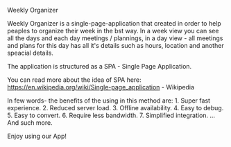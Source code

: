 Weekly Organizer

Weekly Organizer is a single-page-application that created in order to help peaples to organize their week in the bst way.
In a week view you can see all the days and each day meetings / plannings,
in a day view - all meetings and  plans for this day has all it's details such as hours, location and another speacial details.

The application is structured as a SPA - Single Page Application.

You can read more about the idea of SPA here: 
      https://en.wikipedia.org/wiki/Single-page_application - Wikipedia

In few words-  the benefits of the using in this method are:
      1. Super fast experience.
      2. Reduced server load. 
      3. Offline availability.
      4. Easy to debug. 
      5. Easy to convert. 
      6. Require less bandwidth.
      7. Simplified integration.
      ... And such more.


Enjoy using our App!
